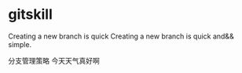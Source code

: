 # gitskill
Creating a new branch  is quick
Creating a new branch is quick and&& simple.

分支管理策略
今天天气真好啊